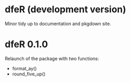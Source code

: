 # dfeR (development version)

Minor tidy up to documentation and pkgdown site.

# dfeR 0.1.0

Relaunch of the package with two functions:

- format_ay()
- round_five_up()
